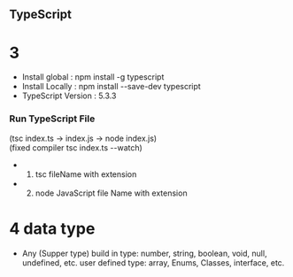 ## TypeScript

# 3
- Install global : npm install -g typescript
- Install Locally : npm install --save-dev typescript
- TypeScript Version : 5.3.3

### Run TypeScript File 

(tsc index.ts -> index.js -> node index.js) <br>
(fixed compiler tsc index.ts --watch)
- 1. tsc fileName with extension
- 2. node JavaScript file Name with extension

# 4 data type

- Any (Supper type)
build in type: number, string, boolean, void, null, undefined, etc.
user defined type: array, Enums, Classes, interface, etc.
